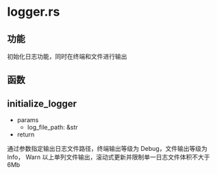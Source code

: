 # logger.rs

## 功能

初始化日志功能，同时在终端和文件进行输出



## 函数

## initialize_logger

- params 
  - log_file_path: &str
- return

通过参数指定输出日志文件路径，终端输出等级为 Debug，文件输出等级为 Info， Warn 以上单列文件输出，滚动式更新并限制单一日志文件体积不大于 6Mb